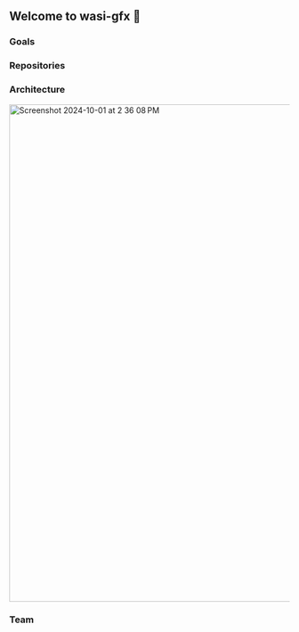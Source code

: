 ## Welcome to wasi-gfx 👋

### Goals

### Repositories

### Architecture

<img width="894" alt="Screenshot 2024-10-01 at 2 36 08 PM" src="https://github.com/user-attachments/assets/32fe6c7f-4e04-435c-8eb9-dd18680d0c0f">


### Team

<!--

**Here are some ideas to get you started:**

🙋‍♀️ A short introduction - what is your organization all about?
🌈 Contribution guidelines - how can the community get involved?
👩‍💻 Useful resources - where can the community find your docs? Is there anything else the community should know?
🍿 Fun facts - what does your team eat for breakfast?
🧙 Remember, you can do mighty things with the power of [Markdown](https://docs.github.com/github/writing-on-github/getting-started-with-writing-and-formatting-on-github/basic-writing-and-formatting-syntax)
-->
